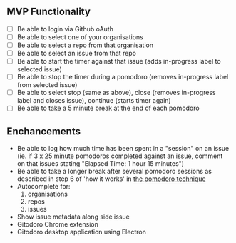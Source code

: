 ## MVP Functionality
- [ ] Be able to login via Github oAuth 
- [ ] Be able to select one of your organisations
- [ ] Be able to select a repo from that organisation
- [ ] Be able to select an issue from that repo
- [ ] Be able to start the timer against that issue (adds in-progress label to selected issue)
- [ ] Be able to stop the timer during a pomodoro (removes in-progress label from selected issue)
- [ ] Be able to select stop (same as above), close (removes in-progress label and closes issue), continue (starts timer again)
- [ ] Be able to take a 5 minute break at the end of each pomodoro

## Enchancements
- Be able to log how much time has been spent in a "session" on an issue (ie. if 3 x 25 minute pomodoros completed against an issue, comment on that issues stating "Elapsed Time: 1 hour 15 minutes")
- Be able to take a longer break after several pomodoro sessions as described in step 6 of 'how it works' in [the pomodoro technique](http://cirillocompany.de/pages/pomodoro-technique)
- Autocomplete for: 
  1. organisations
  2. repos
  3. issues
- Show issue metadata along side issue
- Gitodoro Chrome extension
- Gitodoro desktop application using Electron
